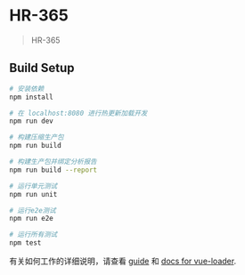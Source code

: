 # HR-365

> HR-365

## Build Setup

``` bash
# 安装依赖
npm install

# 在 localhost:8080 进行热更新加载开发
npm run dev

# 构建压缩生产包
npm run build

# 构建生产包并绑定分析报告
npm run build --report

# 运行单元测试
npm run unit

# 运行e2e测试
npm run e2e

# 运行所有测试
npm test
```

有关如何工作的详细说明，请查看 [guide](http://vuejs-templates.github.io/webpack/) 和 [docs for vue-loader](http://vuejs.github.io/vue-loader).

